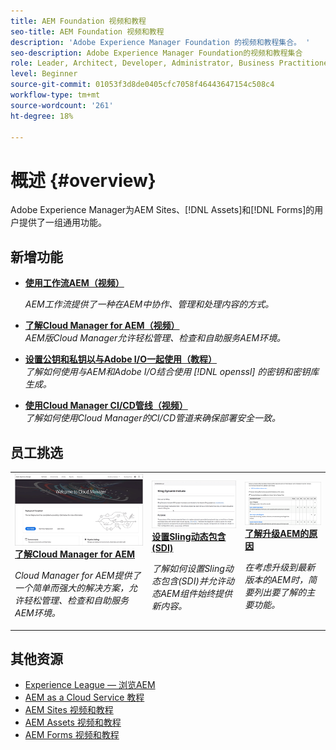 ```yaml
---
title: AEM Foundation 视频和教程
seo-title: AEM Foundation 视频和教程
description: 'Adobe Experience Manager Foundation 的视频和教程集合。 '
seo-description: Adobe Experience Manager Foundation的视频和教程集合
role: Leader, Architect, Developer, Administrator, Business Practitioner
level: Beginner
source-git-commit: 01053f3d8de0405cfc7058f46443647154c508c4
workflow-type: tm+mt
source-wordcount: '261'
ht-degree: 18%

---
```



# 概述 {#overview}

Adobe Experience Manager为AEM Sites、[!DNL Assets]和[!DNL Forms]的用户提供了一组通用功能。

## 新增功能

* **[使用工作流AEM（视频）](./workflow/use-workflow.md)**

   *AEM工作流提供了一种在AEM中协作、管理和处理内容的方式。*

* **[了解Cloud Manager for AEM（视频）](./cloud-manager/understand-cloud-manager-for-aem.md)**\
   *AEM版Cloud Manager允许轻松管理、检查和自助服务AEM环境。*

* **[设置公钥和私钥以与Adobe I/O一起使用（教程）](./authentication/set-up-public-private-keys-for-use-with-aem-and-adobe-io.md)**\
   *了解如何使用与AEM和Adobe I/O结合使用 [!DNL openssl] 的密钥和密钥库生成。*

* **[使用Cloud Manager CI/CD管线（视频）](./cloud-manager/use-the-cicd-pipeline-in-cloud-manager-for-aem.md)**\
   *了解如何使用Cloud Manager的CI/CD管道来确保部署安全一致。*

## 员工挑选

<table>
<tr>
  <td>
    <a href="./cloud-manager/understand-cloud-manager-for-aem.md">
    <img alt="了解Cloud Manager for AEM" src="./cloud-manager/assets/understand-cloud-manager-for-aem/thumbnail.png" />
    </a>
    <div>
     <a href="./cloud-manager/understand-cloud-manager-for-aem.md">
    <strong>了解Cloud Manager for AEM</strong>
    </a>
    </div>
    <p>
    <em>Cloud Manager for AEM提供了一个简单而强大的解决方案，允许轻松管理、检查和自助服务AEM环境。</em>
    <p>
  </td>
   <td>
    <a href="./development/set-up-sling-dynamic-include.md">
    <img alt="设置Sling动态包含(SDI)" src="./development/assets/set-up-sling-dynamic-include/thumbnail.png" />
    </a>
     <div>
     <a href="./development/set-up-sling-dynamic-include.md">
    <strong>设置Sling动态包含(SDI)</strong>
    </a>
    </div>
    <p>
    <em>了解如何设置Sling动态包含(SDI)并允许动态AEM组件始终提供新内容。</em>
    <p>
  </td>
  <td>
    <a href="./administration/understand-reasons-to-upgrade.md">
    <img alt="了解升级AEM的原因" src="./administration/assets/understand-reasons-to-upgrade/thumbnail.png" />
    </a>
    <div>
    <a href="./administration/understand-reasons-to-upgrade.md">
    <strong>了解升级AEM的原因</strong>
    </a>
    </div>
    <p>
    <em>在考虑升级到最新版本的AEM时，简要列出要了解的主要功能。</em>
    </p>
  </td>
</tr>
</table>

## 其他资源

* [Experience League — 浏览AEM](https://experienceleague.adobe.com/#recommended/solutions/experience-manager)
* [AEM as a Cloud Service 教程](/help/cloud-service/overview.md)
* [AEM Sites 视频和教程](/help/sites/overview.md)
* [AEM Assets 视频和教程](/help/assets/overview.md)
* [AEM Forms 视频和教程](/help/forms/overview.md)
